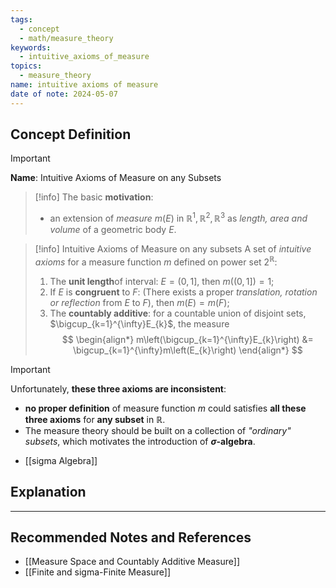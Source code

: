 ```yaml
---
tags:
  - concept
  - math/measure_theory
keywords:
  - intuitive_axioms_of_measure
topics:
  - measure_theory
name: intuitive axioms of measure
date of note: 2024-05-07
---
```


## Concept Definition

>[!important]
>**Name**:  Intuitive Axioms of Measure on any Subsets

>[!info]
>The basic **motivation**:
>- an extension of  *measure* $m(E)$ in $\mathbb{R}^{1}, \mathbb{R}^{2}, \mathbb{R}^{3}$ as *length, area and volume* of a geometric body $E$. 


>[!info] Intuitive Axioms of Measure on any subsets
> A set of *intuitive axioms* for a measure function $m$ defined on power set $2^{\mathbb{R}}$: 
> 
> 1. The **unit length**of interval: $E= (0,1]$, then $m((0,1]) = 1$;
> 2. If $E$ is **congruent** to $F$: (There exists a proper *translation, rotation or reflection* from $E$ to $F$), then $m(E) = m(F)$;
> 3. The **countably additive**: for a countable union of disjoint sets, $\bigcup_{k=1}^{\infty}E_{k}$, the measure 
> $$
> \begin{align*}
> m\left(\bigcup_{k=1}^{\infty}E_{k}\right) &= \bigcup_{k=1}^{\infty}m\left(E_{k}\right)
> \end{align*}
> $$

>[!important]
>Unfortunately, **these three axioms are inconsistent**: 
>- **no proper definition** of measure function $m$ could satisfies **all these three axioms** for **any subset** in $\mathbb{R}$. 
>- The measure theory should be built on a collection of *"ordinary" subsets*, which motivates the introduction of  **$\sigma$-algebra**. 

- [[sigma Algebra]]

## Explanation






-----------
##  Recommended Notes and References

- [[Measure Space and Countably Additive Measure]]
- [[Finite and sigma-Finite Measure]]